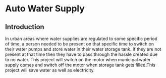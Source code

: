 
# Auto Water Supply

## Introduction
In urban areas where water supplies are regulated to some specific period of time, a person needed to be present on that specific time to switch on their water pumps and store water in their water storage tank. If they are not present at that time then they have to pass through the hassle created due to no water. This project will switch on the motor when municipal water supply comes and switch off the motor when storage tank gets filled.This project will save water as well as electricity. 

